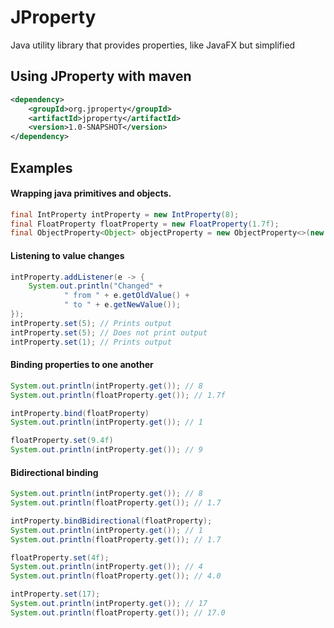 # JProperty
Java utility library that provides properties, like JavaFX but simplified

## Using JProperty with maven
```xml
<dependency>
    <groupId>org.jproperty</groupId>
    <artifactId>jproperty</artifactId>
    <version>1.0-SNAPSHOT</version>
</dependency>
```

## Examples

#### Wrapping java primitives and objects.

```java
final IntProperty intProperty = new IntProperty(8);
final FloatProperty floatProperty = new FloatProperty(1.7f);
final ObjectProperty<Object> objectProperty = new ObjectProperty<>(new Object());
```
#### Listening to value changes
```java
intProperty.addListener(e -> {
    System.out.println("Changed" +
            " from " + e.getOldValue() +
            " to " + e.getNewValue());
});
intProperty.set(5); // Prints output
intProperty.set(5); // Does not print output
intProperty.set(1); // Prints output
```
#### Binding properties to one another
```java
System.out.println(intProperty.get()); // 8
System.out.println(floatProperty.get()); // 1.7f

intProperty.bind(floatProperty)
System.out.println(intProperty.get()); // 1

floatProperty.set(9.4f)
System.out.println(intProperty.get()); // 9
```
#### Bidirectional binding
```java
System.out.println(intProperty.get()); // 8
System.out.println(floatProperty.get()); // 1.7

intProperty.bindBidirectional(floatProperty);
System.out.println(intProperty.get()); // 1
System.out.println(floatProperty.get()); // 1.7

floatProperty.set(4f);
System.out.println(intProperty.get()); // 4
System.out.println(floatProperty.get()); // 4.0

intProperty.set(17);
System.out.println(intProperty.get()); // 17 
System.out.println(floatProperty.get()); // 17.0
```